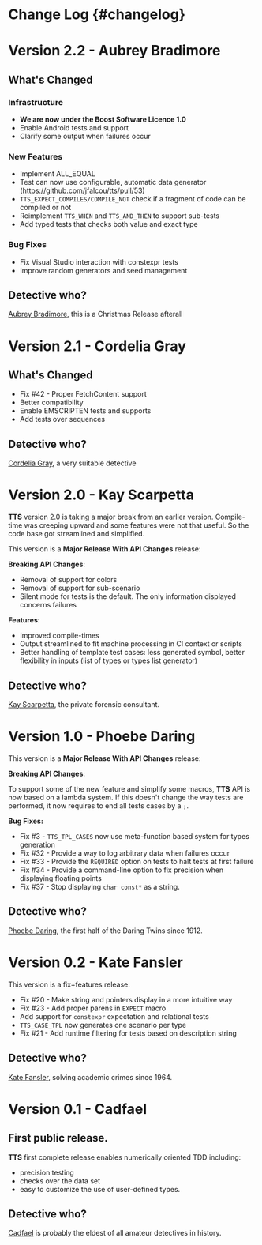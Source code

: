Change Log {#changelog}
==========

# Version 2.2 - Aubrey Bradimore

## What's Changed

### Infrastructure
  * **We are now under the Boost Software Licence 1.0**
  * Enable Android tests and support
  * Clarify some output when failures occur

### New Features
  * Implement ALL_EQUAL
  * Test can now use configurable, automatic data generator (https://github.com/jfalcou/tts/pull/53)
  * `TTS_EXPECT_COMPILES/COMPILE_NOT` check if a fragment of code can be compiled or not
  * Reimplement `TTS_WHEN` and `TTS_AND_THEN` to support sub-tests
  * Add typed tests that checks both value and exact type

### Bug Fixes
  * Fix Visual Studio interaction with constexpr tests
  * Improve random generators and seed management

## Detective who?
[Aubrey Bradimore](https://en.wikipedia.org/wiki/Aubrey_Bradimore), this is a Christmas Release afterall

# Version 2.1 - Cordelia Gray

## What's Changed
  * Fix #42 - Proper FetchContent support
  * Better compatibility
  * Enable EMSCRIPTEN tests and supports
  * Add tests over sequences

## Detective who?
[Cordelia Gray](https://en.wikipedia.org/wiki/Cordelia_Gray), a very suitable detective

# Version 2.0 - Kay Scarpetta

**TTS** version 2.0 is taking a major break from an earlier version. Compile-time was creeping upward
and some features were not that useful. So the code base got streamlined and simplified.

This version is a **Major Release With API Changes** release:

**Breaking API Changes**:
 + Removal of support for colors
 + Removal of support for sub-scenario
 + Silent mode for tests is the default. The only information displayed concerns failures

**Features:**
  + Improved compile-times
  + Output streamlined to fit machine processing in CI context or scripts
  + Better handling of template test cases: less generated symbol, better flexibility in inputs (list of types or types list generator)

## Detective who?
[Kay Scarpetta](https://en.wikipedia.org/wiki/Kay_Scarpetta), the private forensic consultant.

# Version 1.0 - Phoebe Daring

This version is a **Major Release With API Changes** release:

**Breaking API Changes**:

To support some of the new feature and simplify some macros, **TTS** API is now based on a
lambda system. If this doesn't change the way tests are performed, it now requires to end all
tests cases by a `;`.

**Bug Fixes:**

  * Fix #3  - `TTS_TPL_CASES` now use meta-function based system for types generation
  * Fix #32 - Provide a way to log arbitrary data when failures occur
  * Fix #33 - Provide the `REQUIRED` option on tests to halt tests at first failure
  * Fix #34 - Provide a command-line option to fix precision when displaying floating points
  * Fix #37 - Stop displaying `char const*` as a string.

## Detective who?
[Phoebe Daring](https://en.wikipedia.org/wiki/Phoebe_Daring), the first half of the Daring Twins since 1912.

# Version 0.2 - Kate Fansler

This version is a fix+features release:

  * Fix #20 - Make string and pointers display in a more intuitive way
  * Fix #23 - Add proper parens in `EXPECT` macro
  * Add support for `constexpr` expectation and relational tests
  * `TTS_CASE_TPL` now generates one scenario per type
  * Fix #21 - Add runtime filtering for tests based on description string

## Detective who?
[Kate Fansler](https://en.wikipedia.org/wiki/Kate_Fansler), solving academic crimes since 1964.

# Version 0.1 - Cadfael

## First public release.

**TTS** first complete release enables numerically oriented TDD including:
  - precision testing
  - checks over the data set
  - easy to customize the use of user-defined types.

## Detective who?
[Cadfael](https://en.wikipedia.org/wiki/Cadfael) is probably the eldest of all amateur detectives in history.
